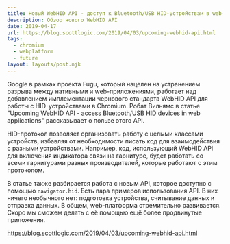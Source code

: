 ```yaml
---
title: Новый WebHID API - доступ к Bluetooth/USB HID-устройствам в web-приложениях
description: Обзор нового WebHID API
date: 2019-04-17
url: https://blog.scottlogic.com/2019/04/03/upcoming-webhid-api.html
tags:
  - chromium
  - webplatform
  - future
layout: layouts/post.njk
---
```

Google в рамках проекта Fugu, который нацелен на устранением разрыва между нативными и web-приложениями, работает над добавлением имплементации чернового стандарта WebHID API для работы с HID-устройствами в Chromium. Робат Вильямс в статье "Upcoming WebHID API - access Bluetooth/USB HID devices in web applications" рассказывает о пользе этого API.

HID-протокол позволяет организовать работу с целыми классами устройств, избавляя от необходимости писать код для взаимодействия с разными устройствами. Например, код, использующий WebHID API для включения индикатора связи на гарнитуре, будет работать со всеми гарнитурами разных производителей, которые работают с этим протоколом.

В статье также разбирается работа с новым API, которое доступно с помощью `navigator.hid`. Есть пара примеров использования API. В них ничего необычного нет: подготовка устройства, считывание данных и отправка данных. В общем, web-платформа стремительно развивается. Скоро мы сможем делать с её помощью ещё более продвинутые приложения.

https://blog.scottlogic.com/2019/04/03/upcoming-webhid-api.html
